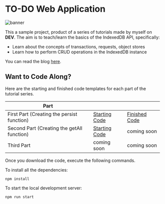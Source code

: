 # TO-DO Web Application

![banner](https://github.com/DevTony101/js-todo-app-indexed_db/blob/master/banner.png)

This a sample project, product of a series of tutorials made by myself on **DEV**. The aim is to teach/learn the basics of the IndexedDB API, specifically:

- Learn about the concepts of transactions, requests, object stores
- Learn how to perform CRUD operations in the IndexedDB instance

You can read the blog [here](https://dev.to/devtony101/javascript-building-a-to-do-app-with-the-indexeddb-api-part-1-4382).

## Want to Code Along?
Here are the starting and finished code templates for each part of the tutorial series.

| Part                                       |                                                                                                           |                                                                                                           |
| ------------------------------------------ | --------------------------------------------------------------------------------------------------------- | --------------------------------------------------------------------------------------------------------- |
| First Part (Creating the persist function) | [Starting Code](https://github.com/DevTony101/js-todo-app-indexed_db/releases/tag/starter-code-part-one)  | [Finished Code](https://github.com/DevTony101/js-todo-app-indexed_db/releases/tag/finished-code-part-one) |
| Second Part (Creating the getAll function) | [Starting Code](https://github.com/DevTony101/js-todo-app-indexed_db/releases/tag/starting-code-part-two) | coming soon           |
| Third Part                                 | coming soon                                                                                              | coming soon                                                                                               |

Once you download the code, execute the following commands.

To install all the dependencies:
```
npm install
```

To start the local development server:
```
npm run start   
```
